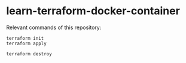 # learn-terraform-docker-container

Relevant commands of this repository:
```shell
terraform init
terraform apply

terraform destroy
```